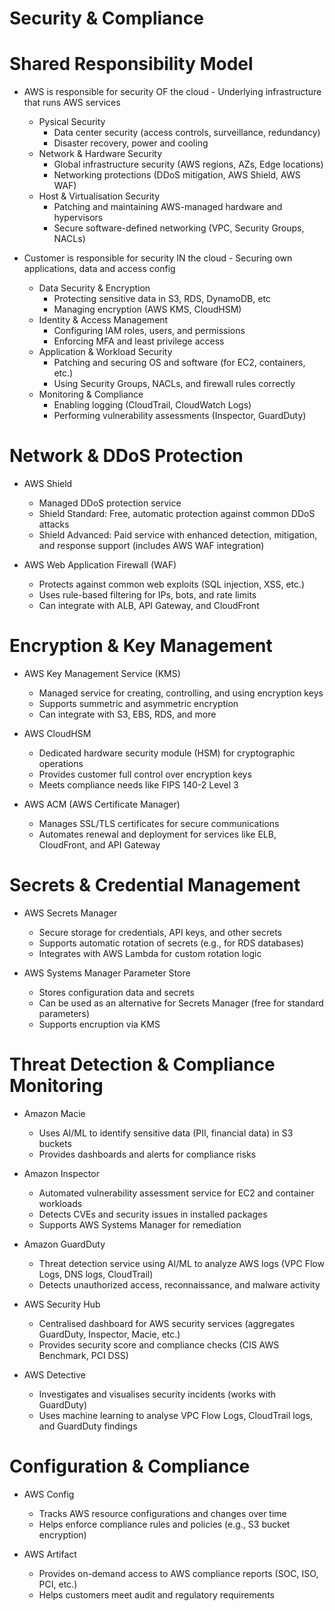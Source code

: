 # Security & Compliance

# Shared Responsibility Model

- AWS is responsible for security OF the cloud - Underlying infrastructure that runs AWS services
    - Pysical Security
        - Data center security (access controls, surveillance, redundancy)
        - Disaster recovery, power and cooling
    - Network & Hardware Security
        - Global infrastructure security (AWS regions, AZs, Edge locations)
        - Networking protections (DDoS mitigation, AWS Shield, AWS WAF)
    - Host & Virtualisation Security
        - Patching and maintaining AWS-managed hardware and hypervisors
        - Secure software-defined networking (VPC, Security Groups, NACLs)

- Customer is responsible for security IN the cloud - Securing own applications, data and access config
    - Data Security & Encryption
        - Protecting sensitive data in S3, RDS, DynamoDB, etc
        - Managing encryption (AWS KMS, CloudHSM)
    - Identity & Access Management
        - Configuring IAM roles, users, and permissions
        - Enforcing MFA and least privilege access
    - Application & Workload Security
        - Patching and securing OS and software (for EC2, containers, etc.)
        - Using Security Groups, NACLs, and firewall rules correctly
    - Monitoring & Compliance
        - Enabling logging (CloudTrail, CloudWatch Logs)
        - Performing vulnerability assessments (Inspector, GuardDuty)

# Network & DDoS Protection

- AWS Shield
    - Managed DDoS protection service
    - Shield Standard: Free, automatic protection against common DDoS attacks
    - Shield Advanced: Paid service with enhanced detection, mitigation, and response support (includes AWS WAF integration)

- AWS Web Application Firewall (WAF)
    - Protects against common web exploits (SQL injection, XSS, etc.)
    - Uses rule-based filtering for IPs, bots, and rate limits
    - Can integrate with ALB, API Gateway, and CloudFront

# Encryption & Key Management

- AWS Key Management Service (KMS)
    - Managed service for creating, controlling, and using encryption keys
    - Supports summetric and asymmetric encryption
    - Can integrate with S3, EBS, RDS, and more

- AWS CloudHSM
    - Dedicated hardware security module (HSM) for cryptographic operations
    - Provides customer full control over encryption keys
    - Meets compliance needs like FIPS 140-2 Level 3

- AWS ACM (AWS Certificate Manager)
    - Manages SSL/TLS certificates for secure communications
    - Automates renewal and deployment for services like ELB, CloudFront, and API Gateway

# Secrets & Credential Management

- AWS Secrets Manager
    - Secure storage for credentials, API keys, and other secrets
    - Supports automatic rotation of secrets (e.g., for RDS databases)
    - Integrates with AWS Lambda for custom rotation logic

- AWS Systems Manager Parameter Store
    - Stores configuration data and secrets
    - Can be used as an alternative for Secrets Manager (free for standard parameters)
    - Supports encruption via KMS

# Threat Detection & Compliance Monitoring

- Amazon Macie
    - Uses AI/ML to identify sensitive data (PII, financial data) in S3 buckets
    - Provides dashboards and alerts for compliance risks

- Amazon Inspector
    - Automated vulnerability assessment service for EC2 and container workloads
    - Detects CVEs and security issues in installed packages
    - Supports AWS Systems Manager for remediation

- Amazon GuardDuty
    - Threat detection service using AI/ML to analyze AWS logs (VPC Flow Logs, DNS logs, CloudTrail)
    - Detects unauthorized access, reconnaissance, and malware activity

- AWS Security Hub
    - Centralised dashboard for AWS security services (aggregates GuardDuty, Inspector, Macie, etc.)
    - Provides security score and compliance checks (CIS AWS Benchmark, PCI DSS)

- AWS Detective
    - Investigates and visualises security incidents (works with GuardDuty)
    - Uses machine learning to analyse VPC Flow Logs, CloudTrail logs, and GuardDuty findings

# Configuration & Compliance

- AWS Config
    - Tracks AWS resource configurations and changes over time
    - Helps enforce compliance rules and policies (e.g., S3 bucket encryption)

- AWS Artifact
    - Provides on-demand access to AWS compliance reports (SOC, ISO, PCI, etc.)
    - Helps customers meet audit and regulatory requirements

